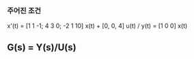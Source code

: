 ### 주어진 조건
x'(t) = [1   1  -1; 4  3  0; -2  1  10] x(t) + [0, 0, 4] u(t) / y(t) = [1  0  0] x(t)
## G(s) = Y(s)/U(s)
